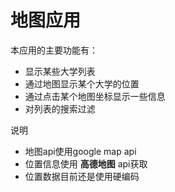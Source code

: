 # 地图应用

本应用的主要功能有：
* 显示某些大学列表
* 通过地图显示某个大学的位置
* 通过点击某个地图坐标显示一些信息
* 对列表的搜索过滤

说明
* 地图api使用google map api
* 位置信息使用 **高德地图** api获取
* 位置数据目前还是使用硬编码